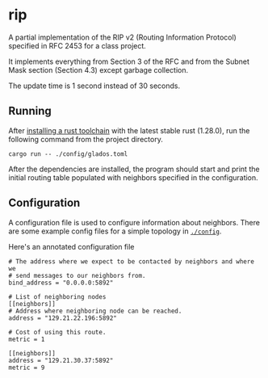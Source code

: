 # rip

A partial implementation of the RIP v2 (Routing Information Protocol)
specified in RFC 2453 for a class project.

It implements everything from Section 3 of the RFC and from the Subnet Mask
section (Section 4.3) except garbage collection.

The update time is 1 second instead of 30 seconds.

## Running

After [installing a rust toolchain][installing-rust] with the latest stable
rust (1.28.0), run the following command from the project directory.

    cargo run -- ./config/glados.toml

After the dependencies are installed, the program should start and print the
initial routing table populated with neighbors specified in the
configuration.

## Configuration

A configuration file is used to configure information about neighbors. There
are some example config files for a simple topology in [`./config`](./config).

Here's an annotated configuration file

    # The address where we expect to be contacted by neighbors and where we
    # send messages to our neighbors from.
    bind_address = "0.0.0.0:5892"

    # List of neighboring nodes
    [[neighbors]]
    # Address where neighboring node can be reached.
    address = "129.21.22.196:5892"

    # Cost of using this route.
    metric = 1

    [[neighbors]]
    address = "129.21.30.37:5892"
    metric = 9

[installing-rust]: https://www.rust-lang.org/en-US/install.html
